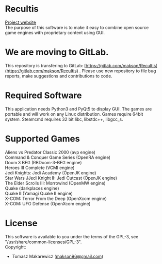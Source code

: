 # Recultis
[Project website](https://makson.gitlab.io/Recultis/) <br>
The purpose of this software is to make it easy to combine open source game engines with proprietary content using GUI.

# We are moving to GitLab.
This repository is transfering to GitLab: [https://gitlab.com/makson/Recultis](https://gitlab.com/makson/Recultis) . Please use new repository to file bug reports, make suggestions and contributions to code.

# Required Software
This application needs Python3 and PyQt5 to display GUI. The games are portable and will work on any Linux distribution. Games require 64bit system. Steamcmd requires 32 bit libc, libstdc++, libgcc_s.

# Supported Games
Aliens vs Predator Classic 2000 (avp engine) <br>
Command & Conquer Game Series (OpenRA engine) <br>
Doom 3 BFG (RBDoom-3-BFG engine) <br>
Heroes III Complete (VCMI engine) <br>
Jedi Knights: Jedi Academy (OpenJK engine) <br>
Star Wars JJedi Knight II: Jedi Outcast (OpenJK engine) <br>
The Elder Scrolls III: Morrowind (OpenMW engine) <br>
Quake (darkplaces engine) <br>
Quake II (Yamagi Quake II engine) <br>
X-COM: Terror From the Deep (OpenXcom engine) <br>
X-COM: UFO Defense (OpenXcom engine) <br>

# License
This software is available to you under the terms of the GPL-3, see "/usr/share/common-licenses/GPL-3". <br>
Copyright:
- Tomasz Makarewicz (makson96@gmail.com)
